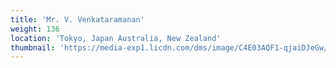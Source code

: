 ```yaml
---
title: 'Mr. V. Venkataramanan'
weight: 136
location: 'Tokyo, Japan Australia, New Zealand'
thumbnail: 'https://media-exp1.licdn.com/dms/image/C4E03AQF1-qjaiDJeGw/profile-displayphoto-shrink_200_200/0/1517740941169?e=1629936000&v=beta&t=D7UFBQAX2I9V9KM7OhjyKL77J8VfBEF1qXnIxFoEcvk'
---
```

